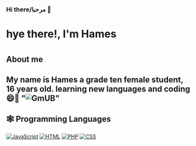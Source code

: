 ### Hi there/مرحبا 👋

<h1>hye there!, I'm Hames <h1>

  <h2>About me<h2>

My name is Hames a grade ten female student, 16 years old. learning new languages and coding 😄🌱
"![GmUB](https://github.com/Hames-al-sharoa/Hames-al-sharoa/assets/159185115/ae9f4130-9886-4efe-93b5-2dd5c6fa3965)"





<h2>🕸️ Programming Languages </h2>

  <a href="https://github.com/search?q=userhames.al-sharoa+language%3Abash"><img alt="JavaScript" src="https://img.shields.io/badge/JavaScript-F7DF1E.svg?logo=javascript&logoColor=white"></a>
  <a href="https://github.com/search?q=userhames.al-sharoa+language%3Abash"><img alt="HTML" src="https://img.shields.io/badge/HTML-E34F26.svg?logo=html5&logoColor=white"></a>
  <a href="https://github.com/search?q=userhames.al-sharoa+language%3Abash"><img alt="PHP" src="https://img.shields.io/badge/PHP-%23777BB4.svg?logo=php&logoColor=black"></a>
  <a href="https://github.com/search?q=userhames.al-sharoa+language%3Abash"><img alt="CSS" src="https://img.shields.io/badge/CSS-1572B6.svg?logo=css3&logoColor=white"></a>

